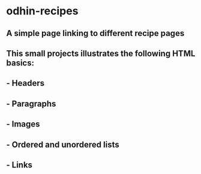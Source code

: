 # odhin-recipes
## A simple page linking to different recipe pages
## This small projects illustrates the following HTML basics:
## - Headers
## - Paragraphs 
## - Images
## - Ordered and unordered lists
## - Links 
